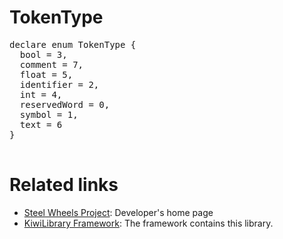 # TokenType

<pre>
declare enum TokenType {
  bool = 3,
  comment = 7,
  float = 5,
  identifier = 2,
  int = 4,
  reservedWord = 0,
  symbol = 1,
  text = 6
}

</pre>

# Related links
* [Steel Wheels Project](https://gitlab.com/steewheels/project/-/blob/main/README.md): Developer's home page
* [KiwiLibrary Framework](https://gitlab.com/steewheels/kiwiscript/-/blob/main/KiwiLibrary/README.md): The framework contains this library.


